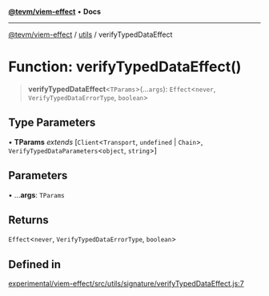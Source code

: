 [**@tevm/viem-effect**](../../README.md) • **Docs**

***

[@tevm/viem-effect](../../modules.md) / [utils](../README.md) / verifyTypedDataEffect

# Function: verifyTypedDataEffect()

> **verifyTypedDataEffect**\<`TParams`\>(...`args`): `Effect`\<`never`, `VerifyTypedDataErrorType`, `boolean`\>

## Type Parameters

• **TParams** *extends* [`Client`\<`Transport`, `undefined` \| `Chain`\>, `VerifyTypedDataParameters`\<`object`, `string`\>]

## Parameters

• ...**args**: `TParams`

## Returns

`Effect`\<`never`, `VerifyTypedDataErrorType`, `boolean`\>

## Defined in

[experimental/viem-effect/src/utils/signature/verifyTypedDataEffect.js:7](https://github.com/evmts/tevm-monorepo/blob/main/experimental/viem-effect/src/utils/signature/verifyTypedDataEffect.js#L7)

